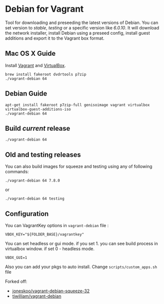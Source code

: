 # Debian for Vagrant

Tool for downloading and preseeding the latest versions of Debian.
You can set version to *stable*, *testing* or a specific version like *6.0.10*.
It will download the network installer, install Debian using a preseed
config, install guest additions and export it to the Vagrant box format.

## Mac OS X Guide

Install [Vagrant](http://www.vagrantup.com/downloads.html) and
[VirtualBox](https://www.virtualbox.org/wiki/Downloads).

    brew install fakeroot dvdrtools p7zip
    ./vagrant-debian 64

## Debian Guide

    apt-get install fakeroot p7zip-full genisoimage vagrant virtualbox virtualbox-guest-additions-iso
    ./vagrant-debian 64

## Build *current* release

    ./vagrant-debian 64

## Old and testing releases

You can also build images for squeeze and testing using any of following commands:

    ./vagrant-debian 64 7.8.0

or

    ./vagrant-debian 64 testing

## Configuration

You can VagrantKey options in `vagrant-debian` file :

    VBOX_KEY="${FOLDER_BASE}/vagrantkey"

You can set headless or gui mode. 
if you set 1. you can see build process in virtualbox window.
if set 0 - headless mode.

    VBOX_GUI=1 

Also you can add your pkgs to auto install. Change `scripts/custom_apps.sh` file
    

Forked off:
* [joneskoo/vagrant-debian-squeeze-32](https://github.com/joneskoo/vagrant-debian-squeeze-32)
* [tiwilliam/vagrant-debian](https://github.com/tiwilliam/vagrant-debian)